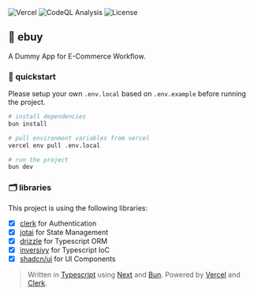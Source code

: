<div>
  <img alt="Vercel" src="https://deploy-badge.vercel.app?url=https://ebuy.au.auth0.com&logo=vercel&name=vercel" />
  <img alt="CodeQL Analysis" src="https://github.com/ezralazuardy/ebuy/actions/workflows/github-code-scanning/codeql/badge.svg" />
  <img alt="License" src="https://img.shields.io/github/license/ezralazuardy/ebuy" />
</div>

## 🛒 ebuy

A Dummy App for E-Commerce Workflow.

### 🚀 quickstart

Please setup your own `.env.local` based on `.env.example` before running the project.

```bash
# install dependencies
bun install

# pull environment variables from vercel
vercel env pull .env.local

# run the project
bun dev
```

### 🗂️ libraries

This project is using the following libraries:

- [x] [clerk](https://clerk.com) for Authentication
- [x] [jotai](https://jotai.org) for State Management
- [x] [drizzle](https://orm.drizzle.team) for Typescript ORM
- [x] [inversivy](https://inversify.io) for Typescript IoC
- [x] [shadcn/ui](https://ui.shadcn.com) for UI Components

> Written in [Typescript](https://typescriptlang.org) using [Next](https://nextjs.org) and [Bun](https://bun.sh). Powered by [Vercel](https://vercel.com) and [Clerk](https://clerk.com).

